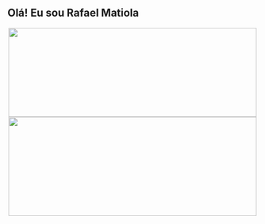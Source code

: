 ## Olá! Eu sou Rafael Matiola

<div align="center">
  <a href="https://github.com/Rafael-MA">
  <img height="180em" width="500em" src="https://github-readme-stats.vercel.app/api?username=Rafael-MA&show_icons=true&theme=gotham&include_all_commits=true&count_private=true"/>
  <img height="200em" width="500em"src="https://github-readme-stats.vercel.app/api/top-langs/?username=Rafael-MA&layout=compact&langs_count=7&theme=gotham"/>
</div>
